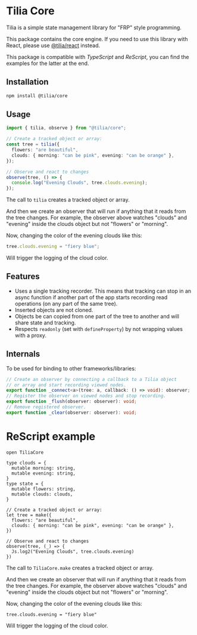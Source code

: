 # Tilia Core

Tilia is a simple state management library for "FRP" style programming.

This package contains the core engine. If you need to use this library
with React, please use [@tilia/react](https://github.com/tiliajs/tilia) instead.

This package is compatible with _TypeScript_ and _ReScript_, you can find the examples for the latter at the end.

## Installation

```sh
npm install @tilia/core
```

## Usage

```ts
import { tilia, observe } from "@tilia/core";

// Create a tracked object or array:
const tree = tilia({
  flowers: "are beautiful",
  clouds: { morning: "can be pink", evening: "can be orange" },
});

// Observe and react to changes
observe(tree, () => {
  console.log("Evening Clouds", tree.clouds.evening);
});
```

The call to `tilia` creates a tracked object or array.

And then we create an observer that will run if anything that it reads from the
tree changes. For example, the observer above watches "clouds" and "evening" inside the clouds
object but not "flowers" or "morning".

Now, changing the color of the evening clouds like this:

```ts
tree.clouds.evening = "fiery blue";
```

Will trigger the logging of the cloud color.

## Features

- Uses a single tracking recorder. This means that tracking can stop
  in an async function if another part of the app starts recording read operations (on any part of the same tree).
- Inserted objects are not cloned.
- Objects be can copied from one part of the tree to another and will
  share state and tracking.
- Respects `readonly` (set with `defineProperty`) by not wrapping values with a
  proxy.

## Internals

To be used for binding to other frameworks/libraries:

```ts
// Create an observer by connecting a callback to a Tilia object
// or array and start recording viewed nodes.
export function _connect<a>(tree: a, callback: () => void): observer;
// Register the observer on viewed nodes and stop recording.
export function _flush(observer: observer): void;
// Remove registered observer.
export function _clear(observer: observer): void;
```

# ReScript example

```res
open TiliaCore

type clouds = {
  mutable morning: string,
  mutable evening: string,
}
type state = {
  mutable flowers: string,
  mutable clouds: clouds,
}

// Create a tracked object or array:
let tree = make({
  flowers: "are beautiful",
  clouds: { morning: "can be pink", evening: "can be orange" },
})

// Observe and react to changes
observe(tree, (_) => {
  Js.log2("Evening Clouds", tree.clouds.evening)
})
```

The call to `TiliaCore.make` creates a tracked object or array.

And then we create an observer that will run if anything that it reads from the
tree changes. For example, the observer above watches "clouds" and "evening" inside the clouds
object but not "flowers" or "morning".

Now, changing the color of the evening clouds like this:

```res
tree.clouds.evening = "fiery blue"
```

Will trigger the logging of the cloud color.
